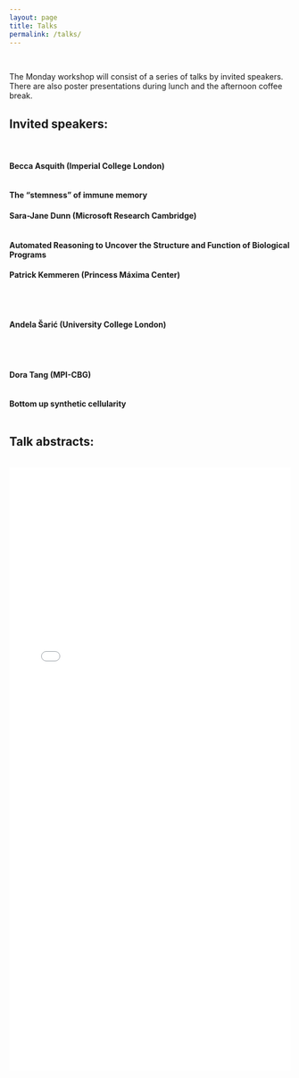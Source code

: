 ```yaml
---
layout: page
title: Talks
permalink: /talks/
---
```


<!--
<p> We are now open for registration. Please see <a href="https://qsbworkshop.github.io/qsb2018/register"> here</a> for registration forms and related details. </p>
-->
<br>
<p> The Monday workshop will consist of a series of talks by invited speakers. There are also poster presentations during lunch and the afternoon coffee break. </p>

<h2>Invited speakers:</h2>
<br>
<!--<h4>To be confirmed.</h4>-->

<h4>Becca Asquith (Imperial College London)	</h4>
<br>
<b>The “stemness” of immune memory </b>
<br>
<h4>Sara-Jane Dunn (Microsoft Research Cambridge)	</h4>
<br>
<b>Automated Reasoning to Uncover the Structure and Function of Biological Programs </b>
<br>
<h4>Patrick Kemmeren (Princess Máxima Center)	</h4>
<br>
<b></b>
<br>
<h4>Andela Šarić (University College London)</h4>
<br>
<b></b>
<br>
<h4>Dora Tang (MPI-CBG)	</h4>
<br>
<b>Bottom up synthetic cellularity </b>
<br>
<br>

<h2>Talk abstracts:</h2>
<br>
<embed src="/qsb2019/images/abstracts.pdf" width="100%" height="1080px">


<!--<h2>Student talks:</h2>
<br>
<p>Student talks will be held on Tuesday morning. Students wishing to talk will be able to apply in the near future. Please see the <a href="https://twitter.com/qsb_kcl?lang=en">QSB twitter</a>, or check this website for information when the applications are open.-->

